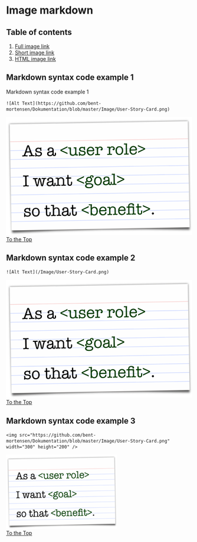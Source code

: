 <a name="top"></a>


# Image markdown
## Table of contents 
1. [Full image link](#example1)
2. [Short image link](#example2)
3. [HTML image link](#example3)


## Markdown syntax  code example 1 <a name="example1"></a>
Markdown syntax  code example 1
```
![Alt Text](https://github.com/bent-mortensen/Dokumentation/blob/master/Image/User-Story-Card.png)
```
![Alt Text](https://github.com/bent-mortensen/Dokumentation/blob/master/Image/User-Story-Card.png)  
[To the Top](#top)

## Markdown syntax  code example 2 <a name="example2"></a>
```
![Alt Text](/Image/User-Story-Card.png)
```
![Alt Text](/Image/User-Story-Card.png)  
[To the Top](#top)

## Markdown syntax  code example 3 <a name="example3"></a>
```
<img src="https://github.com/bent-mortensen/Dokumentation/blob/master/Image/User-Story-Card.png" width="300" height="200" />
```
<img src="https://github.com/bent-mortensen/Dokumentation/blob/master/Image/User-Story-Card.png" width="300" height="200"></img>  
[To the Top](#top)
